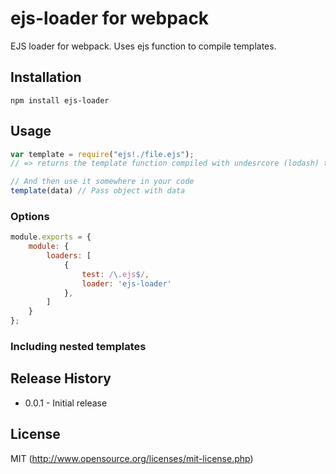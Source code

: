 # ejs-loader for webpack

EJS loader for webpack. Uses ejs function to compile templates.

## Installation

`npm install ejs-loader`

## Usage

``` javascript
var template = require("ejs!./file.ejs");
// => returns the template function compiled with undesrcore (lodash) templating engine.

// And then use it somewhere in your code
template(data) // Pass object with data
```

### Options

``` js
module.exports = {
    module: {
        loaders: [
            {
                test: /\.ejs$/, 
                loader: 'ejs-loader'
            },
        ]
    }
};
```


### Including nested templates



## Release History
* 0.0.1 - Initial release

## License

MIT (http://www.opensource.org/licenses/mit-license.php)
